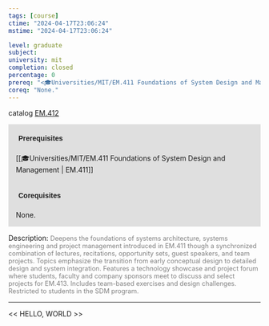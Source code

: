 ```yaml
---
tags: [course]
ctime: "2024-04-17T23:06:24"
mstime: "2024-04-17T23:06:24"

level: graduate
subject: 
university: mit
completion: closed
percentage: 0
prereq: "<🎓Universities/MIT/EM.411 Foundations of System Design and Management>"
coreq: "None."
---
```


catalog [EM.412](http://student.mit.edu/catalog/mEMa.html#EM.412)

<span style="display: block; padding: 15px; background-color: rgb(100, 100, 100, 0.2);"><font id="m_prereq3901_0" style="display: block; font-family: Arial, sans-serif; font-weight: bold; padding: 5px">Prerequisites</font><br><span id="prereq3901_0">[[🎓Universities/MIT/EM.411 Foundations of System Design and Management | EM.411]]</span></span>
<span style="display: block; padding: 15px; background-color: rgb(100, 100, 100, 0.2);"><font id="m_coreq3901_0" style="display: block; font-family: Arial, sans-serif; font-weight: bold; padding: 5px">Corequisites</font><br><span id="coreq3901_0">None.</span></span>

<font style="">Description:</font>
<font style="color: grey; font-size: 0.8rem;">Deepens the foundations of systems architecture, systems engineering and project management introduced in EM.411 though a synchronized combination of lectures, recitations, opportunity sets, guest speakers, and team projects. Topics emphasize the transition from early conceptual design to detailed design and system integration. Features a technology showcase and project forum where students, faculty and company sponsors meet to discuss and select projects for EM.413. Includes team-based exercises and design challenges. Restricted to students in the SDM program.</font>



---

<< HELLO, WORLD >>
